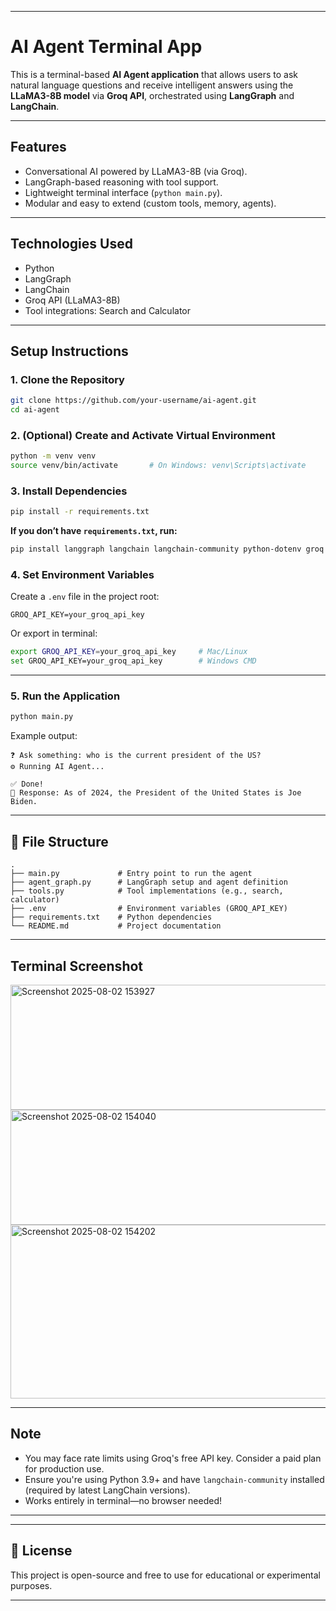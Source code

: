 
---

#  AI Agent Terminal App

This is a terminal-based **AI Agent application** that allows users to ask natural language questions and receive intelligent answers using the **LLaMA3-8B model** via **Groq API**, orchestrated using **LangGraph** and **LangChain**.

---

## Features

* Conversational AI powered by LLaMA3-8B (via Groq).
* LangGraph-based reasoning with tool support.
* Lightweight terminal interface (`python main.py`).
* Modular and easy to extend (custom tools, memory, agents).

---

## Technologies Used

* Python
* LangGraph
* LangChain
* Groq API (LLaMA3-8B)
* Tool integrations: Search and Calculator

---

## Setup Instructions

### 1. Clone the Repository

```bash
git clone https://github.com/your-username/ai-agent.git
cd ai-agent
```

### 2. (Optional) Create and Activate Virtual Environment

```bash
python -m venv venv
source venv/bin/activate       # On Windows: venv\Scripts\activate
```

### 3. Install Dependencies

```bash
pip install -r requirements.txt
```

**If you don’t have `requirements.txt`, run:**

```bash
pip install langgraph langchain langchain-community python-dotenv groq
```

### 4. Set Environment Variables

Create a `.env` file in the project root:

```
GROQ_API_KEY=your_groq_api_key
```

Or export in terminal:

```bash
export GROQ_API_KEY=your_groq_api_key     # Mac/Linux
set GROQ_API_KEY=your_groq_api_key        # Windows CMD
```

---

### 5. Run the Application

```bash
python main.py
```

Example output:

```
❓ Ask something: who is the current president of the US?
⚙️ Running AI Agent...

✅ Done!
🤖 Response: As of 2024, the President of the United States is Joe Biden.
```

---

## 📁 File Structure

```
.
├── main.py             # Entry point to run the agent
├── agent_graph.py      # LangGraph setup and agent definition
├── tools.py            # Tool implementations (e.g., search, calculator)
├── .env                # Environment variables (GROQ_API_KEY)
├── requirements.txt    # Python dependencies
└── README.md           # Project documentation
```

---

## Terminal Screenshot

<img width="1193" height="200" alt="Screenshot 2025-08-02 153927" src="https://github.com/user-attachments/assets/59cd5aaf-2cf5-4eac-bdad-afb8e2dac28d" />

<img width="1537" height="184" alt="Screenshot 2025-08-02 154040" src="https://github.com/user-attachments/assets/8e3bff1d-dcaf-46cc-9b84-29ae78066258" />

<img width="1828" height="278" alt="Screenshot 2025-08-02 154202" src="https://github.com/user-attachments/assets/ed3795ce-2fae-4fd3-a7da-cfddb028583f" />

---

## Note

* You may face rate limits using Groq's free API key. Consider a paid plan for production use.
* Ensure you're using Python 3.9+ and have `langchain-community` installed (required by latest LangChain versions).
* Works entirely in terminal—no browser needed!

---

---

## 📄 License

This project is open-source and free to use for educational or experimental purposes.

---
